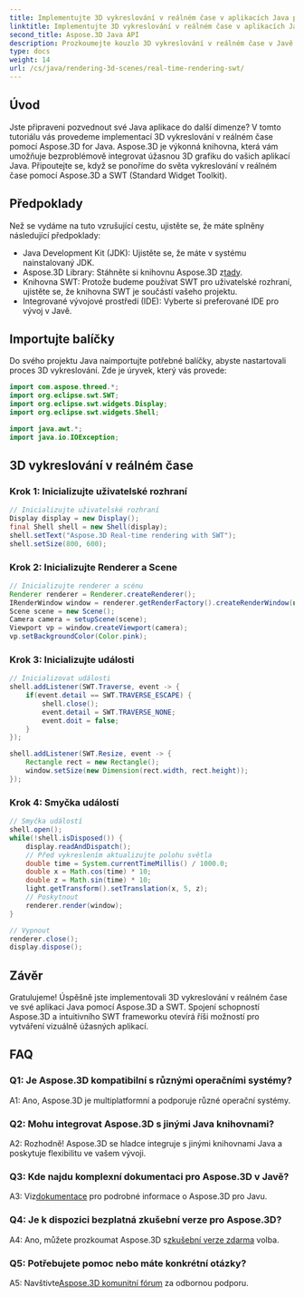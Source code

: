 ```yaml
---
title: Implementujte 3D vykreslování v reálném čase v aplikacích Java pomocí SWT
linktitle: Implementujte 3D vykreslování v reálném čase v aplikacích Java pomocí SWT
second_title: Aspose.3D Java API
description: Prozkoumejte kouzlo 3D vykreslování v reálném čase v Javě s Aspose.3D. Vytvářejte vizuálně úžasné aplikace bez námahy.
type: docs
weight: 14
url: /cs/java/rendering-3d-scenes/real-time-rendering-swt/
---
```

## Úvod

Jste připraveni pozvednout své Java aplikace do další dimenze? V tomto tutoriálu vás provedeme implementací 3D vykreslování v reálném čase pomocí Aspose.3D for Java. Aspose.3D je výkonná knihovna, která vám umožňuje bezproblémově integrovat úžasnou 3D grafiku do vašich aplikací Java. Připoutejte se, když se ponoříme do světa vykreslování v reálném čase pomocí Aspose.3D a SWT (Standard Widget Toolkit).

## Předpoklady

Než se vydáme na tuto vzrušující cestu, ujistěte se, že máte splněny následující předpoklady:

- Java Development Kit (JDK): Ujistěte se, že máte v systému nainstalovaný JDK.
-  Aspose.3D Library: Stáhněte si knihovnu Aspose.3D z[tady](https://releases.aspose.com/3d/java/).
- Knihovna SWT: Protože budeme používat SWT pro uživatelské rozhraní, ujistěte se, že knihovna SWT je součástí vašeho projektu.
- Integrované vývojové prostředí (IDE): Vyberte si preferované IDE pro vývoj v Javě.

## Importujte balíčky

Do svého projektu Java naimportujte potřebné balíčky, abyste nastartovali proces 3D vykreslování. Zde je úryvek, který vás provede:

```java
import com.aspose.threed.*;
import org.eclipse.swt.SWT;
import org.eclipse.swt.widgets.Display;
import org.eclipse.swt.widgets.Shell;

import java.awt.*;
import java.io.IOException;
```

## 3D vykreslování v reálném čase

### Krok 1: Inicializujte uživatelské rozhraní
```java
// Inicializujte uživatelské rozhraní
Display display = new Display();
final Shell shell = new Shell(display);
shell.setText("Aspose.3D Real-time rendering with SWT");
shell.setSize(800, 600);
```

### Krok 2: Inicializujte Renderer a Scene
```java
// Inicializujte renderer a scénu
Renderer renderer = Renderer.createRenderer();
IRenderWindow window = renderer.getRenderFactory().createRenderWindow(new RenderParameters(), WindowHandle.fromWin32(shell.handle));
Scene scene = new Scene();
Camera camera = setupScene(scene);
Viewport vp = window.createViewport(camera);
vp.setBackgroundColor(Color.pink);
```

### Krok 3: Inicializujte události
```java
// Inicializovat události
shell.addListener(SWT.Traverse, event -> {
    if(event.detail == SWT.TRAVERSE_ESCAPE) {
        shell.close();
        event.detail = SWT.TRAVERSE_NONE;
        event.doit = false;
    }
});

shell.addListener(SWT.Resize, event -> {
    Rectangle rect = new Rectangle();
    window.setSize(new Dimension(rect.width, rect.height));
});
```

### Krok 4: Smyčka událostí
```java
// Smyčka událostí
shell.open();
while(!shell.isDisposed()) {
    display.readAndDispatch();
    // Před vykreslením aktualizujte polohu světla
    double time = System.currentTimeMillis() / 1000.0;
    double x = Math.cos(time) * 10;
    double z = Math.sin(time) * 10;
    light.getTransform().setTranslation(x, 5, z);
    // Poskytnout
    renderer.render(window);
}

// Vypnout
renderer.close();
display.dispose();
```

## Závěr

Gratulujeme! Úspěšně jste implementovali 3D vykreslování v reálném čase ve své aplikaci Java pomocí Aspose.3D a SWT. Spojení schopností Aspose.3D a intuitivního SWT frameworku otevírá říši možností pro vytváření vizuálně úžasných aplikací.

## FAQ

### Q1: Je Aspose.3D kompatibilní s různými operačními systémy?

A1: Ano, Aspose.3D je multiplatformní a podporuje různé operační systémy.

### Q2: Mohu integrovat Aspose.3D s jinými Java knihovnami?

A2: Rozhodně! Aspose.3D se hladce integruje s jinými knihovnami Java a poskytuje flexibilitu ve vašem vývoji.

### Q3: Kde najdu komplexní dokumentaci pro Aspose.3D v Javě?

 A3: Viz[dokumentace](https://reference.aspose.com/3d/java/) pro podrobné informace o Aspose.3D pro Javu.

### Q4: Je k dispozici bezplatná zkušební verze pro Aspose.3D?

 A4: Ano, můžete prozkoumat Aspose.3D s[zkušební verze zdarma](https://releases.aspose.com/) volba.

### Q5: Potřebujete pomoc nebo máte konkrétní otázky?

A5: Navštivte[Aspose.3D komunitní fórum](https://forum.aspose.com/c/3d/18) za odbornou podporu.